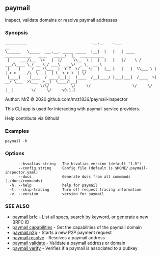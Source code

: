 ## paymail

Inspect, validate domains or resolve paymail addresses

### Synopsis

```
__________                             .__.__    .___                                     __                
\______   \_____  ___.__. _____ _____  |__|  |   |   | ____   ____________   ____   _____/  |_  ___________ 
 |     ___/\__  \<   |  |/     \\__  \ |  |  |   |   |/    \ /  ___/\____ \_/ __ \_/ ___\   __\/  _ \_  __ \
 |    |     / __ \\___  |  Y Y  \/ __ \|  |  |__ |   |   |  \\___ \ |  |_> >  ___/\  \___|  | (  <_> )  | \/
 |____|    (____  / ____|__|_|  (____  /__|____/ |___|___|  /____  >|   __/ \___  >\___  >__|  \____/|__|   
                \/\/          \/     \/                   \/     \/ |__|        \/     \/     v0.1.2
```
Author: MrZ © 2020 github.com/mrz1836/paymail-inspector

This CLI app is used for interacting with paymail service providers.

Help contribute via Github!


### Examples

```
paymail -h
```

### Options

```
      --bsvalias string   The bsvalias version (default "1.0")
      --config string     Config file (default is $HOME/.paymail-inspector.yaml)
      --docs              Generate docs from all commands (./docs/commands)
  -h, --help              help for paymail
  -t, --skip-tracing      Turn off request tracing information
  -v, --version           version for paymail
```

### SEE ALSO

* [paymail brfc](paymail_brfc.md)	 - List all specs, search by keyword, or generate a new BRFC ID
* [paymail capabilities](paymail_capabilities.md)	 - Get the capabilities of the paymail domain
* [paymail p2p](paymail_p2p.md)	 - Starts a new P2P payment request
* [paymail resolve](paymail_resolve.md)	 - Resolves a paymail address
* [paymail validate](paymail_validate.md)	 - Validate a paymail address or domain
* [paymail verify](paymail_verify.md)	 - Verifies if a paymail is associated to a pubkey

